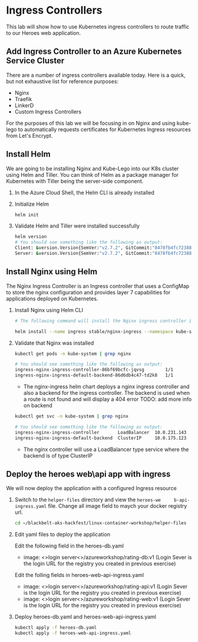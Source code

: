 # Ingress Controllers

This lab will show how to use Kubernetes ingress controllers to route traffic to our Heroes web application.

## Add Ingress Controller to an Azure Kubernetes Service Cluster

There are a number of ingress controllers available today. Here is a quick, but not exhaustive list for reference purposes:

* Nginx
* Traefik
* LinkerD
* Custom Ingress Controllers

For the purposes of this lab we will be focusing in on Nginx and using kube-lego to automatically requests certificates for Kubernetes Ingress resources from Let's Encrypt.

## Install Helm

We are going to be installing Nginx and Kube-Lego into our K8s cluster using Helm and Tiller. You can think of Helm as a package manager for Kubernetes with Tiller being the server-side component.

1. In the Azure Cloud Shell, the Helm CLI is already installed

2. Initialize Helm
    ``` bash
    helm init
    ```

3. Validate Helm and Tiller were installed successfully
    ``` bash
    helm version
    # You should see something like the following as output:
    Client: &version.Version{SemVer:"v2.7.2", GitCommit:"8478fb4fc723885b155c924d1c8c410b7a9444e6", GitTreeState:"clean"}
    Server: &version.Version{SemVer:"v2.7.2", GitCommit:"8478fb4fc723885b155c924d1c8c410b7a9444e6", GitTreeState:"clean"}
    ```

## Install Nginx using Helm

The Nginx Ingress Controller is an Ingress controller that uses a ConfigMap to store the nginx configuration and provides layer 7 capabilities for applications deployed on Kubernetes.

1. Install Nginx using Helm CLI

    ``` bash
    # The following command will install the Nginx ingress controller into the K8s cluster.

    helm install --name ingress stable/nginx-ingress --namespace kube-system
    ```

2. Validate that Nginx was installed
    ``` bash
    kubectl get pods -n kube-system | grep nginx

    # You should see something like the following as output:
    ingress-nginx-ingress-controller-86bf69bcfc-jqvsg        1/1       Running   0          1d
    ingress-nginx-ingress-default-backend-86d6db4c47-td2k8   1/1       Running   0          1d
    ```
    * The nginx-ingress helm chart deploys a nginx ingress controller and also a backend for the ingress controller. The backend is used when a route is not found and will display a 404 error TODO: add more info on backend
    ``` bash
    kubectl get svc -n kube-system | grep nginx

    # You should see something like the following as output:
    ingress-nginx-ingress-controller       LoadBalancer  10.0.231.143  52.173.190.190  80:30910/TCP,443:30480/TCP  1d
    ingress-nginx-ingress-default-backend  ClusterIP     10.0.175.123  <none>          80/TCP                      1d
    ```
    * The nginx controller will use a LoadBalancer type service where the backend is of type ClusterIP

## Deploy the heroes web\api app with ingress

We will now deploy the application with a configured Ingress resource

1. Switch to the `helper-files` directory and view the
   `heroes-we     b-api-ingress.yaml` file. Change all image field to maych your docker registry url.
    ``` bash
    cd ~/blackbelt-aks-hackfest/linux-container-workshop/helper-files
    ```
2. Edit yaml files to deploy the application

    Edit the following field in the heroes-db.yaml
    * image: <>login server<>/azureworkshop/rating-db:v1 (Login Sever is the login URL for the registry you created in previous exercise)

    Edit the folling fields in heroes-web-api-ingress.yaml
    * image: <>login server<>/azureworkshop/rating-api:v1 (Login Sever is the login URL for the registry you created in previous exercise)
    * image: <>login server<>/azureworkshop/rating-web:v1 (Login Sever is the login URL for the registry you created in previous exercise)

3. Deploy heroes-db.yaml and heroes-web-api-ingress.yaml
    ``` bash
    kubectl apply -f heroes-db.yaml
    kubectl apply -f heroes-web-api-ingress.yaml
    ```

